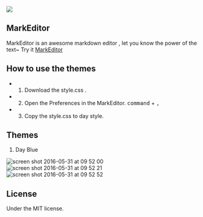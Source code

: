![](https://os.alipayobjects.com/rmsportal/VxvFxEdMRrpaliU.png)
## MarkEditor
MarkEditor is an awesome markdown editor , let you know the power of the text~
Try it  [MarkEditor](http://markeditor.com/app/markeditor)

## How to use the themes 
- 1. Download the style.css .
- 2. Open the Preferences in the MarkEditor.   <kbd>command</kbd> + <kbd>,</kbd>
- 3. Copy the style.css to day style.

## Themes
1. Day Blue 

![screen shot 2016-05-31 at 09 52 00](https://cloud.githubusercontent.com/assets/1811819/15660948/7af161cc-2715-11e6-880f-5b7d52f43914.png)
![screen shot 2016-05-31 at 09 52 21](https://cloud.githubusercontent.com/assets/1811819/15660949/7b1413a2-2715-11e6-8db0-83c31def8859.png)
![screen shot 2016-05-31 at 09 52 52](https://cloud.githubusercontent.com/assets/1811819/15660950/7b41907a-2715-11e6-9ddd-b725f69e4569.png)

## License
Under the MIT license.
